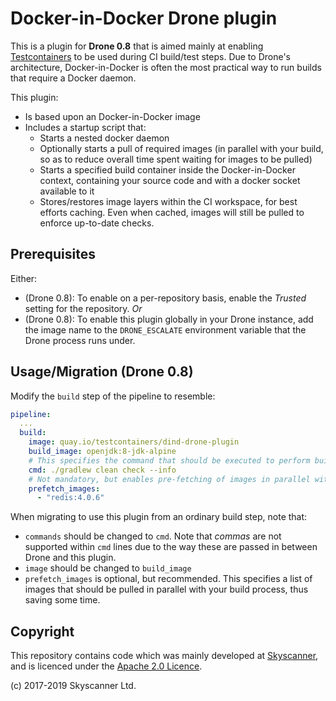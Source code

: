 # Docker-in-Docker Drone plugin

This is a plugin for **Drone 0.8** that is aimed mainly at enabling [Testcontainers](https://www.testcontainers.org) to be used during CI build/test steps. 
Due to Drone's architecture, Docker-in-Docker is often the most practical way to run builds that require a Docker daemon.

This plugin:

* Is based upon an Docker-in-Docker image
* Includes a startup script that:
	* Starts a nested docker daemon
	* Optionally starts a pull of required images (in parallel with your build, so as to reduce overall time spent waiting for images to be pulled)
	* Starts a specified build container inside the Docker-in-Docker context, containing your source code and with a docker socket available to it
	* Stores/restores image layers within the CI workspace, for best efforts caching. Even when cached, images will still be pulled to enforce up-to-date checks.

## Prerequisites

Either:

* (Drone 0.8): To enable on a per-repository basis, enable the *Trusted* setting for the repository. *Or*
* (Drone 0.8): To enable this plugin globally in your Drone instance, add the image name to the `DRONE_ESCALATE` environment variable that the Drone process runs under.

## Usage/Migration (Drone 0.8)

Modify the `build` step of the pipeline to resemble:

```yaml
pipeline:
  ...
  build:
    image: quay.io/testcontainers/dind-drone-plugin
    build_image: openjdk:8-jdk-alpine
    # This specifies the command that should be executed to perform build, test and integration tests. Not to be confused with Drone's `command`:
    cmd: ./gradlew clean check --info
    # Not mandatory, but enables pre-fetching of images in parallel with the build, so may save time:
    prefetch_images:
      - "redis:4.0.6"
```

When migrating to use this plugin from an ordinary build step, note that:

* `commands` should be changed to `cmd`. Note that _commas_ are not supported within `cmd` lines due to the way these are passed in between Drone and this plugin.
* `image` should be changed to `build_image`
* `prefetch_images` is optional, but recommended. This specifies a list of images that should be pulled in parallel with your build process, thus saving some time.

## Copyright

This repository contains code which was mainly developed at [Skyscanner](https://www.skyscanner.net/jobs/), and is licenced under the [Apache 2.0 Licence](LICENSE).

(c) 2017-2019 Skyscanner Ltd.
